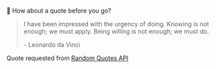 📣 How about a quote before you go?

> I have been impressed with the urgency of doing. Knowing is not enough; we must apply. Being willing is not enough; we must do.
>
> <p>- Leonardo da Vinci</p>

Quote requested from [Random Quotes API](https://github.com/lukePeavey/quotable)

